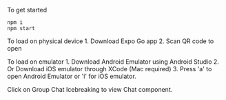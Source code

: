 To get started

```
npm i
npm start
```

To load on physical device
    1. Download Expo Go app
    2. Scan QR code to open

To load on emulator
    1. Download Android Emulator using Android Studio
    2. Or Download iOS emulator through XCode (Mac required)
    3. Press 'a' to open Android Emulator or 'i' for iOS emulator.

Click on Group Chat Icebreaking to view Chat component.
